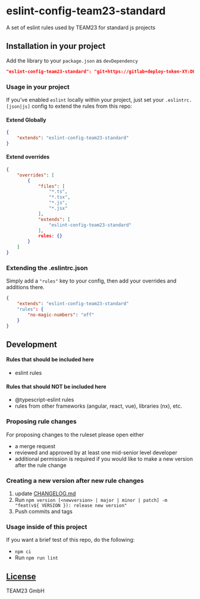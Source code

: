 # eslint-config-team23-standard

A set of eslint rules used by TEAM23 for standard js projects

## Installation in your project
Add the library to your `package.json` as `devDependency`

```json
"eslint-config-team23-standard": "git+https://gitlab+deploy-token-XY:DEPLOY_TOKEN_PW@git.team23.de/team23/eslint-config-team23-standard.git#v1.0.5",
```

### Usage in your project

If you've enabled `eslint` locally within your project, just set your `.eslintrc.[json|js]` config to extend the rules from this repo:

#### Extend Globally
```json
{
    "extends": "eslint-config-team23-standard"
}
```

#### Extend overrides
```json
{
    "overrides": [
        {
            "files": [
                "*.ts",
                "*.tsx",
                "*.js",
                "*.jsx"
            ],
            "extends": [
                "eslint-config-team23-standard"
            ],
            rules: {}
        }
    ]
}
```

### Extending the .eslintrc.json

Simply add a `"rules"` key to your config, then add your overrides and additions there.

```json
{
    "extends": "eslint-config-team23-standard"
    "rules": {
        "no-magic-numbers": "off"
    }
}
```

## Development

#### Rules that should be included here
 - eslint rules

#### Rules that should NOT be included here
 - @typescript-eslint rules
 - rules from other frameworks (angular, react, vue), libraries (nx), etc.

### Proposing rule changes

For proposing changes to the ruleset please open either

-   a merge request
-   reviewed and approved by at least one mid-senior level developer
-   additional permission is required if you would like to make a new version after the rule change

### Creating a new version after new rule changes

1) update [CHANGELOG.md](CHANGELOG.md)
2) Run `npm version [<newversion> | major | minor | patch] -m "feat(v${ VERSION }): release new version"`
3) Push commits and tags

### Usage inside of this project 

If you want a brief test of this repo, do the following:

- `npm ci`
- Run `npm run lint`

## [License](LICENSE)
TEAM23 GmbH
